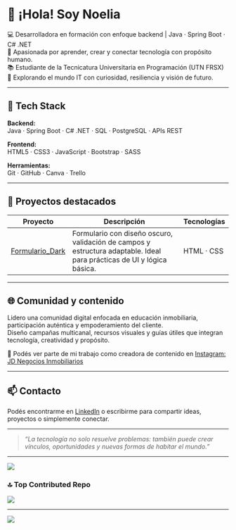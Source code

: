 # 👋 ¡Hola! Soy Noelia

💻 Desarrolladora en formación con enfoque backend | Java · Spring Boot · C# .NET  
🎯 Apasionada por aprender, crear y conectar tecnología con propósito humano.  
📚 Estudiante de la Tecnicatura Universitaria en Programación (UTN FRSX)  
🌱 Explorando el mundo IT con curiosidad, resiliencia y visión de futuro.

---

## 🧰 Tech Stack

**Backend:**  
Java · Spring Boot · C# .NET · SQL · PostgreSQL · APIs REST

**Frontend:**  
HTML5 · CSS3 · JavaScript · Bootstrap · SASS

**Herramientas:**  
Git · GitHub · Canva · Trello

---

## 🚀 Proyectos destacados

| Proyecto | Descripción | Tecnologías |
|---------|-------------|-------------|
| [Formulario_Dark](https://github.com/noeliacruz22/Formulario_Dark) | Formulario con diseño oscuro, validación de campos y estructura adaptable. Ideal para prácticas de UI y lógica básica. | HTML · CSS |

---

## 🌐 Comunidad y contenido

Lidero una comunidad digital enfocada en educación inmobiliaria, participación auténtica y empoderamiento del cliente.  
Diseño campañas multicanal, recursos visuales y guías útiles que integran tecnología, creatividad y propósito.

📸 Podés ver parte de mi trabajo como creadora de contenido en [Instagram: JD Negocios Inmobiliarios](https://www.instagram.com/jd.negociosinmobiliarios)

---

## 📫 Contacto

Podés encontrarme en [LinkedIn](https://www.linkedin.com/in/noelia-cruz/) o escribirme para compartir ideas, proyectos o simplemente conectar.

---

> *“La tecnología no solo resuelve problemas: también puede crear vínculos, oportunidades y nuevas formas de habitar el mundo.”*

---

![](https://github-readme-stats.vercel.app/api/top-langs/?username=noeliacruz22&theme=dracula&hide_border=false&include_all_commits=true&count_private=true&layout=compact)

### 🔝 Top Contributed Repo
![](https://github-contributor-stats.vercel.app/api?username=noeliacruz22&limit=5&theme=dracula&combine_all_yearly_contributions=true)

---
[![](https://visitcount.itsvg.in/api?id=noeliacruz22&icon=0&color=4)](https://visitcount.itsvg.in)

<!-- Proudly created with GPRM ( https://gprm.itsvg.in ) -->

